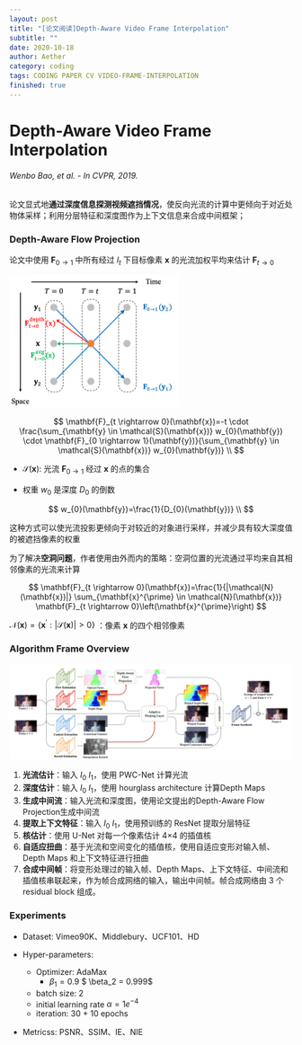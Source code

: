 ```yaml
---
layout: post
title: "[论文阅读]Depth-Aware Video Frame Interpolation"
subtitle: ""
date: 2020-10-18
author: Aether
category: coding
tags: CODING PAPER CV VIDEO-FRAME-INTERPOLATION
finished: true
---
```


# Depth-Aware Video Frame Interpolation

###### Wenbo Bao, et al. - In *CVPR*, 2019.

论文显式地**通过深度信息探测视频遮挡情况**，使反向光流的计算中更倾向于对近处物体采样；利用分层特征和深度图作为上下文信息来合成中间框架；

### Depth-Aware Flow Projection

论文中使用 $\mathbf{F}_{0 \rightarrow 1}$ 中所有经过 $I_t$ 下目标像素 $\mathbf x$ 的光流加权平均来估计 $\mathbf{F}_{t \rightarrow 0}$ 



![image-20201021051410825](../img/image-20201021051410825.png)


$$
\mathbf{F}_{t \rightarrow 0}(\mathbf{x})=-t \cdot \frac{\sum_{\mathbf{y} \in \mathcal{S}(\mathbf{x})} w_{0}(\mathbf{y}) \cdot \mathbf{F}_{0 \rightarrow 1}(\mathbf{y})}{\sum_{\mathbf{y} \in \mathcal{S}(\mathbf{x})} w_{0}(\mathbf{y})} \\
$$



- $\mathcal{S}(\mathbf x)$: 光流 $\mathbf{F}_{0 \rightarrow 1}$ 经过 $\mathbf x$ 的点的集合

- 权重 $w_0$ 是深度 $D_0$ 的倒数

  

$$
w_{0}(\mathbf{y})=\frac{1}{D_{0}(\mathbf{y})} \\
$$



这种方式可以使光流投影更倾向于对较近的对象进行采样，并减少具有较大深度值的被遮挡像素的权重

为了解决**空洞问题**，作者使用由外而内的策略：空洞位置的光流通过平均来自其相邻像素的光流来计算



$$
\mathbf{F}_{t \rightarrow 0}(\mathbf{x})=\frac{1}{|\mathcal{N}(\mathbf{x})|} \sum_{\mathbf{x}^{\prime} \in \mathcal{N}(\mathbf{x})} \mathbf{F}_{t \rightarrow 0}\left(\mathbf{x}^{\prime}\right)
$$



$\mathcal{N}(\mathbf{x}) = \{\mathbf{x}^{\prime}:|\mathcal S(\mathbf{x})|>0\}$ ：像素 $\mathbf{x}$ 的四个相邻像素



### Algorithm Frame Overview


![](../img/image-20201020220420595.png)

1. **光流估计**：输入 $I_0$ $I_1$，使用 PWC-Net 计算光流
2. **深度估计**：输入 $I_0$ $I_1$，使用 hourglass architecture 计算Depth Maps
3. **生成中间流**：输入光流和深度图，使用论文提出的Depth-Aware Flow Projection生成中间流
4. **提取上下文特征**：输入 $I_0$ $I_1$，使用预训练的 ResNet 提取分层特征
5. **核估计**：使用 U-Net 对每一个像素估计 4×4 的插值核 
6. **自适应扭曲**：基于光流和空间变化的插值核，使用自适应变形对输入帧、Depth Maps 和上下文特征进行扭曲
7. **合成中间帧**：将变形处理过的输入帧、Depth Maps、上下文特征、中间流和插值核串联起来，作为帧合成网络的输入，输出中间帧。帧合成网络由 3 个 residual block 组成。

### Experiments

- Dataset: Vimeo90K、Middlebury、UCF101、HD
- Hyper-parameters:
  - Optimizer: AdaMax
    - $\beta_1 = 0.9$  $ \beta_2 = 0.999$
  - batch size: 2
  - initial learning rate $\alpha = 1e^{-4}$ 
  - iteration: 30 + 10 epochs

- Metricss: PSNR、SSIM、IE、NIE